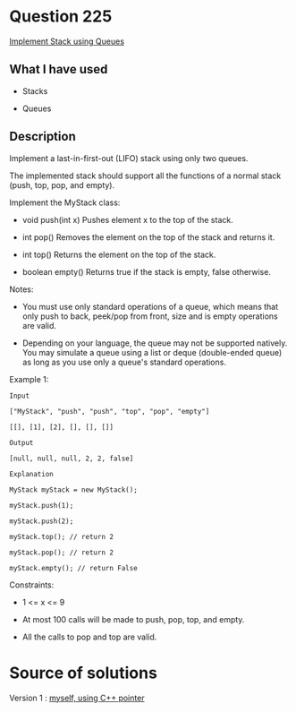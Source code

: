# Question 225

[Implement Stack using Queues](https://leetcode.com/problems/implement-stack-using-queues/)

## What I have used

- Stacks

- Queues

## Description

Implement a last-in-first-out (LIFO) stack using only two queues.

The implemented stack should support all the functions of a normal stack (push, top, pop, and empty).

Implement the MyStack class:

- void push(int x) Pushes element x to the top of the stack.

- int pop() Removes the element on the top of the stack and returns it.

- int top() Returns the element on the top of the stack.

- boolean empty() Returns true if the stack is empty, false otherwise.

Notes:

- You must use only standard operations of a queue, which means that only push to back, peek/pop from front, size and is empty operations are valid.

- Depending on your language, the queue may not be supported natively. You may simulate a queue using a list or deque (double-ended queue) as long as you use only a queue's standard operations.

Example 1:

```
Input

["MyStack", "push", "push", "top", "pop", "empty"]

[[], [1], [2], [], [], []]

Output

[null, null, null, 2, 2, false]

Explanation

MyStack myStack = new MyStack();

myStack.push(1);

myStack.push(2);

myStack.top(); // return 2

myStack.pop(); // return 2

myStack.empty(); // return False

```

Constraints:

- 1 <= x <= 9

- At most 100 calls will be made to push, pop, top, and empty.

- All the calls to pop and top are valid.

# Source of solutions

Version 1 : [myself, using C++ pointer](3110_trial01.cpp)
